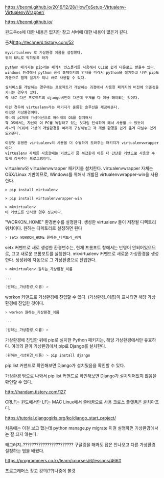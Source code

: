 <https://beomi.github.io/2016/12/28/HowToSetup-Virtualenv-VirtualenvWrapper/>

<https://beomi.github.io/>

윈도우os에 대한 내용은 없지만 장고 서버에 대한 내용이 많은거 같다.

출처<http://technerd.tistory.com/52>


    myvirtualenv 로 가상환경 이름을 설정했다.
    위의 URL로 익히도록 하자

    python 패키지는 pip라는 패키지 인스톨러를 사용해서 CLI로 쉽게 다운로드 받을수 있다. 
    windows 환경에서 python 공식 홈페이지의 안내를 따라서 python을 설치하고 나면 pip도 자동으로 함꼐 설치가 되니 바로 사용할 수 있다.

    실서비스를 개발하는 경우에는 프로젝트가 개발하는 과정에서 사용한 패키지의 버전에 의존성을 지니는 경우가 많다.
    즉 서로 다른 프로젝트의 django버전이 다른데 두개를 다 이용 해야되는 것이다.

    이런 경우에 virtualenv라는 패키지가 훌륭한 솔루션을 제공해준다.
    이것은 가상환경이다.
    하나의 pC위에 가상머신으로 여러개의 OS를 설치해서 
    각 OS에서는 자신이 이 PC를 독점하고 있는 것처럼 인식하게 해서 사용할 수 있듯이 
    하나의 PC위에 가상의 개발환경을 여러개 구성해놓고 각 개발 환경을 쉽게 옮겨 다닐수 있게 도와준다.

    이렇듯 유용한 virtualenv의 사용을 더 수월하게 도와주는 패키지가 virtualenvwrapper 이다.
    virtualenv 자체를 사용할때는 커맨드가 좀 복잡한데 이를 더 간단한 커맨드로 사용할 수 있게 감싸주는 프로그램이다.

virtualenv와 virtualenvwrapper 패키지를 설치한다. virtualenvwrapper 자체는 OSX/Linux 기반이므로, Windows를 위해서 개발된 virtualenvwrapper-win을 사용한다.

```poweshell
> pip install virtualenv

> pip install virtualenvwrapper-win

> mkvirtualenv 
이 커맨드를 인식할 경우 성공이다.
```

"WORKON_HOME" 환경변수를 설정한다. 생성한 virtualenv 들이 저장될 디렉토리 위치이다. 원하는 디렉토리로 설정하면 된다

```powershell
> setx WORKON_HOME 원하는_디렉토리_위치

```

setx 커맨드로 새로 생성한 환경변수는, 현재 프롬포트 창에서는 반영이 안되어있으므로, 끄고 새로운 프롬포트를 실행한다. mkvirtualenv 커맨드로 새로운 가상환경을 생성한다. 생성뒤에 자동으로 그 가상환경으로 진입한다.
```powershell
> mkvirtualenv 원하는_가상환경_이름

...

(원하는_가상환경_이름) > 
```

workon 커맨드로 가상환경에 진입할 수 있다. (가상환경_이름)이 표시되면 해당 가상환경에 진입한 것이다.

```powershell
> workon 원하는_가상환경_이름

...

(원하는_가상환경_이름) >
```

가상환경에 진입한 뒤에 pip로 설치한 Python 패키지는, 해당 가상환경에서만 유효하다. 아래와 같이 가상환경에서 pip로 Django를 설치한다.

```powershell
(원하는_가상환경_이름) > pip install django
```
pip list 커맨드로 확인해보면 Django가 설치됬음을 확인할 수 있다.

가상환경 밖으로 나와서 pip list 커맨드로 확인해보면 Django가 설치되어있지 않음을 확인할 수 있다.








<http://handam.tistory.com/127>

CRLF는 윈도에서만 LF는 MAC Linux에서 줄바꿈으로 사용 크로스 플랫폼은 골치아프다.

<https://tutorial.djangogirls.org/ko/django_start_project/>

처음에는 이걸 보고 했는데 python manage.py migrate 이걸 실행하면 가상환경에서는 잘 되지 않는다. 

왜그러지..??????????????????????? 구글링을 해봐도 답은 안나오고 다른 가상환경 설정하는 법을 배웠다.

<https://programmers.co.kr/learn/courses/6/lessons/466#>

프로그래머스 장고 강의(??)나중에 볼것